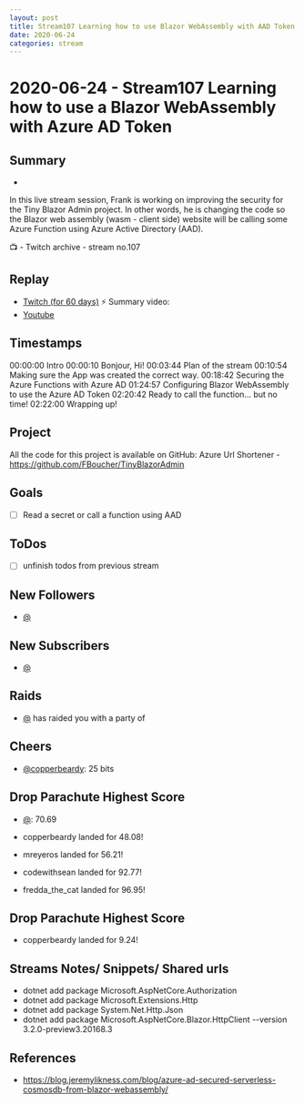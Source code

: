 ```yaml
---
layout: post
title: Stream107 Learning how to use Blazor WebAssembly with AAD Token
date: 2020-06-24
categories: stream
---
```



# 2020-06-24 - Stream107 Learning how to use a Blazor WebAssembly with Azure AD Token

## Summary
-

In this live stream session, Frank is working on improving the security for the Tiny Blazor Admin project. In other words, he is changing the code so the Blazor web assembly (wasm - client side) website will be calling some Azure Function using Azure Active Directory (AAD).

📺 - Twitch archive - stream no.107

## Replay


- [Twitch (for 60 days)](https://www.twitch.tv/videos/)
⚡ Summary video:
- [Youtube](https://c5m.ca/stream-ep107)


## Timestamps


00:00:00 Intro 
00:00:10 Bonjour, Hi!
00:03:44 Plan of the stream
00:10:54 Making sure the App was created the correct way.
00:18:42 Securing the Azure Functions with Azure AD
01:24:57 Configuring Blazor WebAssembly to use the Azure AD Token
02:20:42 Ready to call the function... but no time!
02:22:00 Wrapping up!


Project
-------

All the code for this project is available on GitHub: Azure Url Shortener - https://github.com/FBoucher/TinyBlazorAdmin



Goals
-----

- [ ] Read a secret or call a function using AAD



ToDos
-----
- [ ] unfinish todos from previous stream


New Followers
-------------

- [@](https://www.twitch.tv/)


New Subscribers
---------------

- [@](https://www.twitch.tv/)


Raids
------

- [@](https://www.twitch.tv/) has raided you with a party of 



Cheers
------

- [@copperbeardy](https://www.twitch.tv/copperbeardy): 25 bits



Drop Parachute Highest Score
----------------------------

- [@](https://www.twitch.tv/):  70.69

- copperbeardy landed for 48.08!
- mreyeros landed for 56.21!
- codewithsean landed for 92.77!
- fredda_the_cat landed for 96.95!



Drop Parachute Highest Score
----------------------------

- copperbeardy landed for 9.24!



Streams Notes/ Snippets/ Shared urls
-----------------------------------

- dotnet add package Microsoft.AspNetCore.Authorization
- dotnet add package Microsoft.Extensions.Http 
- dotnet add package System.Net.Http.Json
- dotnet add package Microsoft.AspNetCore.Blazor.HttpClient --version 3.2.0-preview3.20168.3


References
----------

- https://blog.jeremylikness.com/blog/azure-ad-secured-serverless-cosmosdb-from-blazor-webassembly/

